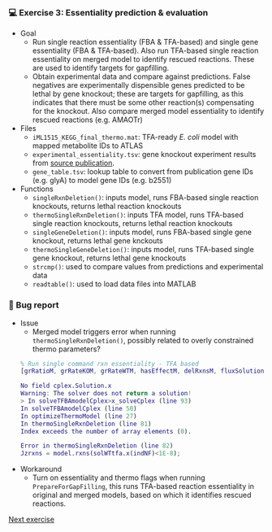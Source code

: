 ### 💻 Exercise 3: Essentiality prediction & evaluation
- Goal
  - Run single reaction essentiality (FBA & TFA-based) and single gene essentiality (FBA & TFA-based). Also run TFA-based single reaction essentiality on merged model to identify rescued reactions. These are used to identify targets for gapfilling.
  - Obtain experimental data and compare against predictions. False negatives are experimentally dispensible genes predicted to be lethal by gene knockout; these are targets for gapfilling, as this indicates that there must be some other reaction(s) compensating for the knockout. Also compare merged model essentiality to identify rescued reactions (e.g. AMAOTr)
- Files
  - `iML1515_KEGG_final_thermo.mat`: TFA-ready *E. coli* model with mapped metabolite IDs to ATLAS
  - `experimental_essentiality.tsv`: gene knockout experiment results from [source publication](https://journals.asm.org/doi/10.1128/mbio.02096-17).
  - `gene_table.tsv`: lookup table to convert from publication gene IDs (e.g. glyA) to model gene IDs (e.g. b2551)
- Functions
  - `singleRxnDeletion()`: inputs model, runs FBA-based single reaction knockouts, returns lethal reaction knockouts
  - `thermoSingleRxnDeletion()`: inputs TFA model, runs TFA-based single reaction knockouts, returns lethal reaction knockouts
  - `singleGeneDeletion()`: inputs model, runs FBA-based single gene knockout, returns lethal gene knckouts
  - `thermoSingleGeneDeletion()`: inputs model, runs TFA-based single gene knockout, returns lethal gene knockouts
  - `strcmp()`: used to compare values from predictions and experimental data
  - `readtable()`: used to load data files into MATLAB

### 🐛 Bug report
- Issue
  - Merged model triggers error when running `thermoSingleRxnDeletion()`, possibly related to overly constrained thermo parameters?
   ```MATLAB
   % Run single command rxn essentiality - TFA based
  [grRatioM, grRateKOM, grRateWTM, hasEffectM, delRxnsM, fluxSolutionM, impactTasksM] = thermoSingleRxnDeletion(GFmodel);
  
  No field cplex.Solution.x
  Warning: The solver does not return a solution! 
  > In solveTFBAmodelCplex>x_solveCplex (line 93)
  In solveTFBAmodelCplex (line 50)
  In optimizeThermoModel (line 27)
  In thermoSingleRxnDeletion (line 81) 
  Index exceeds the number of array elements (0).
  
  Error in thermoSingleRxnDeletion (line 82)
  Jzrxns = model.rxns(solWTtfa.x(indNF)<1E-8);
   ```
- Workaround
  - Turn on essentiality and thermo flags when running `PrepareForGapFilling`, this runs TFA-based reaction essentiality in original and merged models, based on which it identifies rescued reactions.

[Next exercise](https://github.com/franciscozorrilla/NICEgame_exercise/tree/master/Exercise_4)
